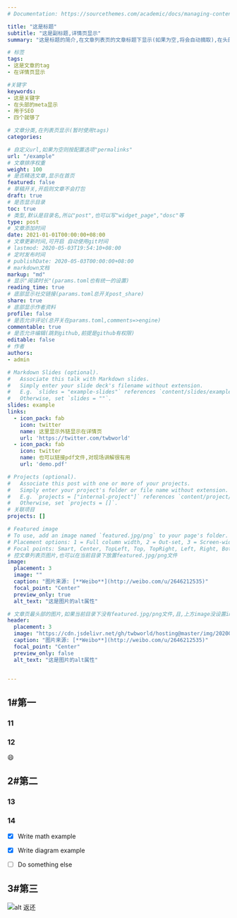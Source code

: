 ```yaml
---
# Documentation: https://sourcethemes.com/academic/docs/managing-content/

title: "这是标题"
subtitle: "这是副标题,详情页显示"
summary: "这是标题的简介,在文章列表页的文章标题下显示(如果为空,将会自动摘取),在头部的meta显示, 用于SEO"

# 标签
tags: 
- 这是文章的tag
- 在详情页显示

#关键字
keywords:
- 这是关键字
- 在头部的meta显示
- 用于SEO
- 四个就够了

# 文章分类,在列表页显示(暂时使用tags)
categories: 

# 自定义url,如果为空则按配置选项"permalinks"
url: "/example"
# 文章排序权重
weight: 100
# 是否精选文章,显示在首页
featured: false
# 草稿开关,开启则文章不会打包
draft: true
# 是否显示目录
toc: true
# 类型,默认是目录名,所以"post",也可以写"widget_page","dosc"等
type: post
# 文章添加时间
date: 2021-01-01T00:00:00+08:00
# 文章更新时间,可开启 自动使用git时间
# lastmod: 2020-05-03T19:54:10+08:00
# 定时发布时间
# publishDate: 2020-05-03T00:00:00+08:00
# markdown文档
markup: "md"
# 显示"阅读时长"(params.toml也有统一的设置)
reading_time: true
# 底部显示社交链接(params.toml总开关post_share)
share: true
# 底部显示作者资料
profile: false
# 是否允许评论(总开关在params.toml,comments=>engine)
commentable: true
# 是否允许编辑(跳到github,前提是github有权限)
editable: false
# 作者
authors:
- admin

# Markdown Slides (optional).
#   Associate this talk with Markdown slides.
#   Simply enter your slide deck's filename without extension.
#   E.g. `slides = "example-slides"` references `content/slides/example-slides.md`.
#   Otherwise, set `slides = ""`.
slides: example
links:
  - icon_pack: fab
    icon: twitter
    name: 这里显示外链显示在详情页
    url: 'https://twitter.com/twbworld'
  - icon_pack: fab
    icon: twitter
    name: 也可以链接pdf文件,对现场讲解很有用
    url: 'demo.pdf'

# Projects (optional).
#   Associate this post with one or more of your projects.
#   Simply enter your project's folder or file name without extension.
#   E.g. `projects = ["internal-project"]` references `content/project/deep-learning/index.md`.
#   Otherwise, set `projects = []`.
# 关联项目
projects: []

# Featured image
# To use, add an image named `featured.jpg/png` to your page's folder.
# Placement options: 1 = Full column width, 2 = Out-set, 3 = Screen-width
# Focal points: Smart, Center, TopLeft, Top, TopRight, Left, Right, BottomLeft, Bottom, BottomRight.
# 控文章列表页图片,也可以在当前目录下放置featured.jpg/png文件
image:
  placement: 3
  image: ""
  caption: "图片来源: [**Weibo**](http://weibo.com/u/2646212535)"
  focal_point: "Center"
  preview_only: true
  alt_text: "这是图片的alt属性"

# 文章页最头部的图片,如果当前目录下没有featured.jpg/png文件,且,上方image没设置image,则列表页也会显示这图片(image如设置了image,此处无效)
header:
  placement: 3
  image: "https://cdn.jsdelivr.net/gh/twbworld/hosting@master/img/20200503220558.jpg"
  caption: "图片来源: [**Weibo**](http://weibo.com/u/2646212535)"
  focal_point: "Center"
  preview_only: false
  alt_text: "这是图片的alt属性"


---
```









## 1#第一

### 11
### 12


:smile:
<i class="fas fa-camera"></i>


## 2#第二

### 13
### 14
- [x] Write math example
- [x] Write diagram example
- [ ] Do something else



## 3#第三


![alt 返还](https://cdn.jsdelivr.net/gh/twbworld/hosting@master/img/20200503220558.jpg)
